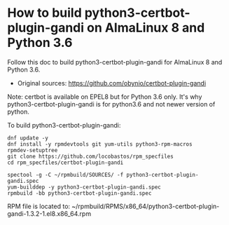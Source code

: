 # How to build python3-certbot-plugin-gandi on AlmaLinux 8 and Python 3.6

Follow this doc to build python3-certbot-plugin-gandi for AlmaLinux 8 and Python 3.6.

* Original sources: https://github.com/obynio/certbot-plugin-gandi

Note: certbot is available on EPEL8 but for Python 3.6 only.
It's why python3-certbot-plugin-gandi is for python3.6 and not newer version of python.

To build python3-certbot-plugin-gandi:

```shell
dnf update -y
dnf install -y rpmdevtools git yum-utils python3-rpm-macros
rpmdev-setuptree
git clone https://github.com/locobastos/rpm_specfiles
cd rpm_specfiles/certbot-plugin-gandi

spectool -g -C ~/rpmbuild/SOURCES/ -f python3-certbot-plugin-gandi.spec
yum-builddep -y python3-certbot-plugin-gandi.spec
rpmbuild -bb python3-certbot-plugin-gandi.spec
```

RPM file is located to: ~/rpmbuild/RPMS/x86_64/python3-certbot-plugin-gandi-1.3.2-1.el8.x86_64.rpm
